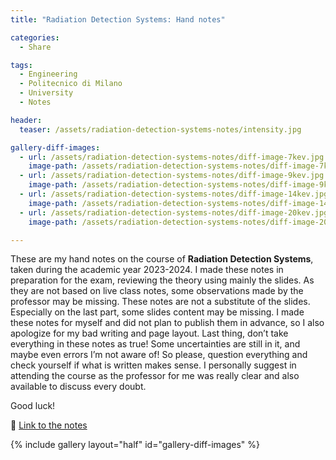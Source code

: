 ```yaml
---
title: "Radiation Detection Systems: Hand notes"

categories:
  - Share

tags:
  - Engineering
  - Politecnico di Milano
  - University
  - Notes

header:
  teaser: /assets/radiation-detection-systems-notes/intensity.jpg

gallery-diff-images:
  - url: /assets/radiation-detection-systems-notes/diff-image-7kev.jpg
    image-path: /assets/radiation-detection-systems-notes/diff-image-7kev.jpg
  - url: /assets/radiation-detection-systems-notes/diff-image-9kev.jpg
    image-path: /assets/radiation-detection-systems-notes/diff-image-9kev.jpg
  - url: /assets/radiation-detection-systems-notes/diff-image-14kev.jpg
    image-path: /assets/radiation-detection-systems-notes/diff-image-14kev.jpg
  - url: /assets/radiation-detection-systems-notes/diff-image-20kev.jpg
    image-path: /assets/radiation-detection-systems-notes/diff-image-20kev.jpg

---
```


These are my hand notes on the course of **Radiation Detection Systems**, taken during the academic year 2023-2024. I made these notes in preparation for the exam, reviewing the theory using mainly the slides. As they are not based on live class notes, some observations made by the professor may be missing. These notes are not a substitute of the slides. Especially on the last part, some slides content may be missing. I made these notes for myself and did not plan to publish them in advance, so I also apologize for my bad writing and page layout. Last thing, don’t take everything in these notes as true! Some uncertainties are still in it, and maybe even errors I’m not aware of! So please, question everything and check yourself if what is written makes sense. I personally suggest in attending the course as the professor for me was really clear and also available to discuss every doubt. 

Good luck!

📗  [Link to the notes](/assets/radiation-detection-systems-notes/RadiationDetectionSystems_HandNotes.pdf)


{% include gallery layout="half" id="gallery-diff-images" %}

